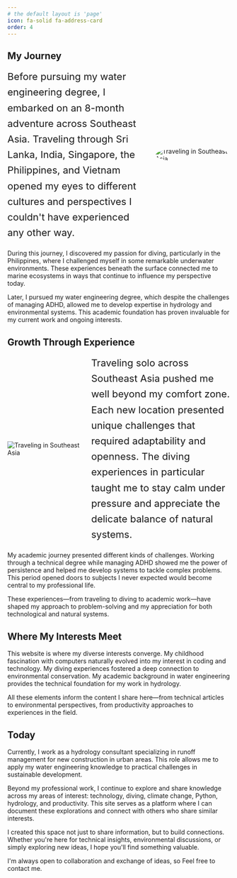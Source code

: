 ```yaml
---
# the default layout is 'page'
icon: fa-solid fa-address-card
order: 4
---
```

## My Journey
<div style="display: flex; align-items: center; margin-bottom: 20px;">
  <div style="flex: 1.3; margin-right: 20px; display: flex; align-items: center; height: 100%;">
    <p style="margin: 0; line-height: 1.6; font-size: 22px;">Before pursuing my water engineering degree, I embarked on an 8-month adventure across Southeast Asia. Traveling through Sri Lanka, India, Singapore, the Philippines, and Vietnam opened my eyes to different cultures and perspectives I couldn't have experienced any other way.</p>
  </div>
  <div style="flex: 0.7;">
    <img src="../pictures/aboutme/cropped_image_enhanced.png" alt="Traveling in Southeast Asia" style="max-width: 100%; height: auto; border-radius: 50%;">
  </div>
</div>



During this journey, I discovered my passion for diving, particularly in the Philippines, where I challenged myself in some remarkable underwater environments. These experiences beneath the surface connected me to marine ecosystems in ways that continue to influence my perspective today.

Later, I pursued my water engineering degree, which despite the challenges of managing ADHD, allowed me to develop expertise in hydrology and environmental systems. This academic foundation has proven invaluable for my current work and ongoing interests.

## Growth Through Experience

<div style="display: flex; align-items: center; margin-bottom: 20px;">
  <div style="flex: 0.7; margin-right: 20px;">
    <img src="../pictures/aboutme/13228018933 (1).png" alt="Traveling in Southeast Asia" style="max-width: 100%; height: auto;">
  </div>
  <div style="flex: 1.3;">
    <p style="margin: 0; line-height: 1.6; font-size: 22px;">Traveling solo across Southeast Asia pushed me well beyond my comfort zone. Each new location presented unique challenges that required adaptability and openness. The diving experiences in particular taught me to stay calm under pressure and appreciate the delicate balance of natural systems.</p>
  </div>
</div>

My academic journey presented different kinds of challenges. Working through a technical degree while managing ADHD showed me the power of persistence and helped me develop systems to tackle complex problems. This period opened doors to subjects I never expected would become central to my professional life.

These experiences—from traveling to diving to academic work—have shaped my approach to problem-solving and my appreciation for both technological and natural systems.

## Where My Interests Meet

This website is where my diverse interests converge. My childhood fascination with computers naturally evolved into my interest in coding and technology. My diving experiences fostered a deep connection to environmental conservation. My academic background in water engineering provides the technical foundation for my work in hydrology.

All these elements inform the content I share here—from technical articles to environmental perspectives, from productivity approaches to experiences in the field.

## Today

Currently, I work as a hydrology consultant specializing in runoff management for new construction in urban areas. This role allows me to apply my water engineering knowledge to practical challenges in sustainable development.

Beyond my professional work, I continue to explore and share knowledge across my areas of interest: technology, diving, climate change, Python, hydrology, and productivity. This site serves as a platform where I can document these explorations and connect with others who share similar interests.

I created this space not just to share information, but to build connections. Whether you're here for technical insights, environmental discussions, or simply exploring new ideas, I hope you'll find something valuable.

I'm always open to collaboration and exchange of ideas, so Feel free to contact me.